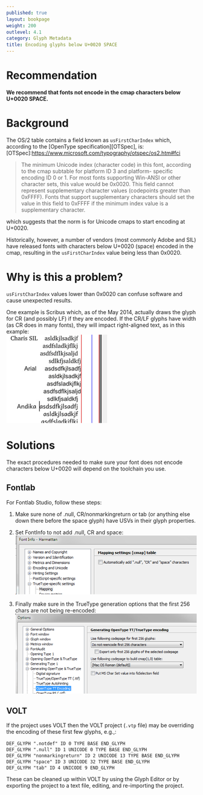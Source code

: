 ```yaml
---
published: true
layout: bookpage
weight: 200
outlevel: 4.1
category: Glyph Metadata
title: Encoding glyphs below U+0020 SPACE
---
```

# Recommendation

**We recommend that fonts not encode in the cmap characters below U+0020 SPACE.**

# Background

The OS/2 table contains a field known as `usFirstCharIndex` which, according to the [OpenType specification][OTSpec], is:
[OTSpec]:https://www.microsoft.com/typography/otspec/os2.htm#fci
>The minimum Unicode index (character code) in this font, according to the cmap subtable for platform ID 3 and platform- specific encoding ID 0 or 1. For most fonts supporting Win-ANSI or other character sets, this value would be 0x0020. This field cannot represent supplementary character values (codepoints greater than 0xFFFF). Fonts that support supplementary characters should set the value in this field to 0xFFFF if the minimum index value is a supplementary character.

which suggests that the norm is for Unicode cmaps to start encoding at U+0020.

Historically, however, a number of vendors (most commonly Adobe and SIL) have released fonts with characters below U+0020 (space) encoded in the cmap, resulting in the `usFirstCharIndex` value being less than 0x0020.

# Why is this a problem?

`usFirstCharIndex` values lower than 0x0020 can confuse software and cause unexpected results.

One example is Scribus which, as of the May 2014, actually draws the glyph for CR (and possibly LF) if they are encoded. If the CR/LF glyphs have width (as CR does in many fonts), they will impact right-aligned text, as in this example:  
![Right-aligned-Scribus](images/EncodedCRinScribus.png "Encoded CR and LF cause right-alignment issues")


# Solutions

The exact procedures needed to make sure your font does not encode characters below U+0020 will depend on the toolchain you use.

## Fontlab

For Fontlab Studio, follow these steps:

1. Make sure none of .null, CR/nonmarkingreturn or tab (or anything else down there before the space glyph) have USVs in their glyph properties.

1. Set FontInfo to not add .null, CR and space:
![FLFontInfo](images/EncodingBelow0020_FLFontInfo.png "Fontlab FontInfo dialog")

1. Finally make sure in the TrueType generation options that the first 256 chars are not being re-encoded:
![FLTTGen](images/EncodingBelow0020_FLTTGen.png "Fontlab TT Generation")


## VOLT

If the project uses VOLT then the VOLT project (`.vtp` file) may be overriding the encoding of these first few glyphs, e.g.,:
```
DEF_GLYPH ".notdef" ID 0 TYPE BASE END_GLYPH
DEF_GLYPH ".null" ID 1 UNICODE 0 TYPE BASE END_GLYPH
DEF_GLYPH "nonmarkingreturn" ID 2 UNICODE 13 TYPE BASE END_GLYPH
DEF_GLYPH "space" ID 3 UNICODE 32 TYPE BASE END_GLYPH
DEF_GLYPH "tab" ID 4 UNICODE 9 END_GLYPH
```
These can be cleaned up within VOLT by using the Glyph Editor or by exporting the project to a text file, editing, and re-importing the project.
